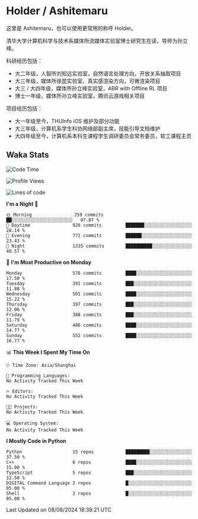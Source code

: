 # Holder / Ashitemaru

这里是 Ashitemaru，也可以使用更常用的称呼 Holder。

清华大学计算机科学与技术系媒体所流媒体实验室博士研究生在读，导师为孙立峰。

科研经历包括：

- 大二年级，人智所刘知远实验室，自然语言处理方向，开放关系抽取项目
- 大三年级，媒体所徐昆实验室，真实感渲染方向，可微渲染项目
- 大三 / 大四年级，媒体所孙立峰实验室，ABR with Offline RL 项目
- 博士一年级，媒体所孙立峰实验室，腾讯云游戏相关项目

项目经历包括：

- 大一年级至今，THUInfo iOS 维护及部分功能
- 大三年级，计算机系学生科协网络部副主席，技能引导文档维护
- 大四年级至今，计算机系本科生课程学生调研委员会常务委员，软工课程主页

## Waka Stats

<!--START_SECTION:waka-->
![Code Time](http://img.shields.io/badge/Code%20Time-1%2C049%20hrs%2031%20mins-blue)

![Profile Views](http://img.shields.io/badge/Profile%20Views-6-blue)

![Lines of code](https://img.shields.io/badge/From%20Hello%20World%20I%27ve%20Written-2.9%20million%20lines%20of%20code-blue)

**I'm a Night 🦉** 

```text
🌞 Morning                259 commits         ██░░░░░░░░░░░░░░░░░░░░░░░   07.87 % 
🌆 Daytime                926 commits         ███████░░░░░░░░░░░░░░░░░░   28.14 % 
🌃 Evening                771 commits         ██████░░░░░░░░░░░░░░░░░░░   23.43 % 
🌙 Night                  1335 commits        ██████████░░░░░░░░░░░░░░░   40.57 % 
```
📅 **I'm Most Productive on Monday** 

```text
Monday                   576 commits         ████░░░░░░░░░░░░░░░░░░░░░   17.50 % 
Tuesday                  391 commits         ███░░░░░░░░░░░░░░░░░░░░░░   11.88 % 
Wednesday                501 commits         ████░░░░░░░░░░░░░░░░░░░░░   15.22 % 
Thursday                 397 commits         ███░░░░░░░░░░░░░░░░░░░░░░   12.06 % 
Friday                   388 commits         ███░░░░░░░░░░░░░░░░░░░░░░   11.79 % 
Saturday                 486 commits         ████░░░░░░░░░░░░░░░░░░░░░   14.77 % 
Sunday                   552 commits         ████░░░░░░░░░░░░░░░░░░░░░   16.77 % 
```


📊 **This Week I Spent My Time On** 

```text
🕑︎ Time Zone: Asia/Shanghai

💬 Programming Languages: 
No Activity Tracked This Week

🔥 Editors: 
No Activity Tracked This Week

🐱‍💻 Projects: 
No Activity Tracked This Week

💻 Operating System: 
No Activity Tracked This Week
```

**I Mostly Code in Python** 

```text
Python                   15 repos            █████████░░░░░░░░░░░░░░░░   37.50 % 
C++                      6 repos             ████░░░░░░░░░░░░░░░░░░░░░   15.00 % 
TypeScript               5 repos             ███░░░░░░░░░░░░░░░░░░░░░░   12.50 % 
DIGITAL Command Language 2 repos             █░░░░░░░░░░░░░░░░░░░░░░░░   05.00 % 
Shell                    2 repos             █░░░░░░░░░░░░░░░░░░░░░░░░   05.00 % 
```




 Last Updated on 08/08/2024 18:38:21 UTC
<!--END_SECTION:waka-->

<!--
**Ashitemaru/Ashitemaru** is a ✨ _special_ ✨ repository because its `README.md` (this file) appears on your GitHub profile.

Here are some ideas to get you started:

- 🔭 I’m currently working on ...
- 🌱 I’m currently learning ...
- 👯 I’m looking to collaborate on ...
- 🤔 I’m looking for help with ...
- 💬 Ask me about ...
- 📫 How to reach me: ...
- 😄 Pronouns: ...
- ⚡ Fun fact: ...
-->
